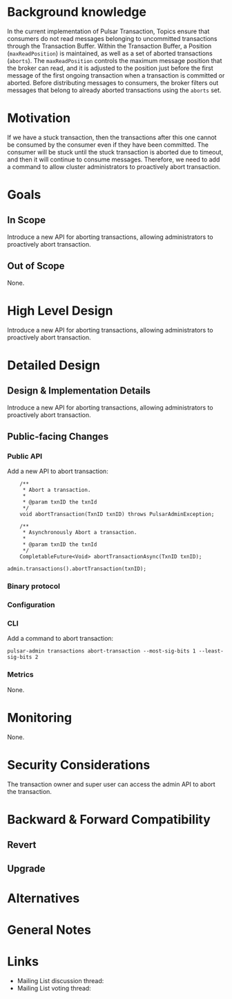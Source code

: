 # Background knowledge

In the current implementation of Pulsar Transaction, Topics ensure that consumers do not read messages belonging 
to uncommitted transactions through the Transaction Buffer. Within the Transaction Buffer, a Position (`maxReadPosition`) 
is maintained, as well as a set of aborted transactions (`aborts`). The `maxReadPosition` controls the maximum message 
position that the broker can read, and it is adjusted to the position just before the first message of the first ongoing
transaction when a transaction is committed or aborted. Before distributing messages to consumers, the broker filters out 
messages that belong to already aborted transactions using the `aborts` set.

# Motivation
If we have a stuck transaction, then the transactions after this one cannot be consumed by the consumer 
even if they have been committed. The consumer will be stuck until the stuck transaction is aborted due to timeout, 
and then it will continue to consume messages. Therefore, we need to add a command to allow cluster administrators 
to proactively abort transaction.

# Goals

## In Scope

Introduce a new API for aborting transactions, allowing administrators to proactively abort transaction.

## Out of Scope

None.


# High Level Design

Introduce a new API for aborting transactions, allowing administrators to proactively abort transaction.

# Detailed Design

## Design & Implementation Details

Introduce a new API for aborting transactions, allowing administrators to proactively abort transaction.

## Public-facing Changes

### Public API
Add a new API to abort transaction:
```
    /**
     * Abort a transaction.
     *
     * @param txnID the txnId
     */
    void abortTransaction(TxnID txnID) throws PulsarAdminException;

    /**
     * Asynchronously Abort a transaction.
     *
     * @param txnID the txnId
     */
    CompletableFuture<Void> abortTransactionAsync(TxnID txnID);
```
```
admin.transactions().abortTransaction(txnID);
```

### Binary protocol

### Configuration

### CLI
Add a command to abort transaction:
```
pulsar-admin transactions abort-transaction --most-sig-bits 1 --least-sig-bits 2
```
### Metrics
None.

# Monitoring
None.

# Security Considerations
The transaction owner and super user can access the admin API to abort the transaction.

# Backward & Forward Compatibility

## Revert

## Upgrade

# Alternatives

# General Notes

# Links

<!--
Updated afterwards
-->
* Mailing List discussion thread:
* Mailing List voting thread:

